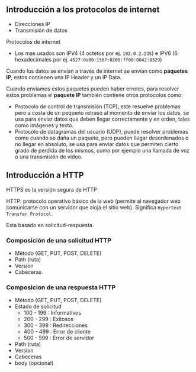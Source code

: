 ## Introducción a los protocolos de internet

- Direcciones IP
- Transmisión de datos

Protocolos de internet
- Los mas usados son IPV4 (4 octetos por ej. `192.0.2.235`) e IPV6 (6 hexadecimales por ej. `4527:0a00:1567:0200:ff00:0042:8329`)

Cuando los datos se envían a través de internet se envían como **paquetes IP**, estos contienen una IP Header y un IP Data.

Cuando enviamos estos paquetes pueden haber errores, para resolver estos problemas el **paquete IP** también contiene otros protocolos como:

- Protocolo de control de transmisión (TCP), este resuelve problemas pero a costa de un pequeño retraso al momento de enviar los datos, se usa para enviar datos que deben llegar correctamente y en orden, tales como imágenes y texto.
- Protocolo de datagramas del usuario (UDP), puede resolver problemas como cuando se daña un paquete, pero pueden llegar desordenados o no llegar en absoluto, se usa para enviar datos que permiten cierto grado de perdida de los mismos, como por ejemplo una llamada de voz o una transmisión de video.

## Introducción a HTTP

HTTPS es la versión segura de HTTP

HTTP: protocolo operativo básico de la web (permite al navegador web comunicarse con un servidor que aloja el sitio web). Significa `Hypertext Transfer Protocol`.

Esta basado en solicitud-respuesta.

### Composición de una solicitud HTTP 

- Método (GET, PUT, POST, DELETE)
- Path (ruta)
- Version
- Cabeceras

### Composicion de una respuesta HTTP

- Método (GET, PUT, POST, DELETE)
- Estado de solicitud
	- 100 - 199 : Informativos
	- 200 - 299 : Exitosos
	- 300 - 399 : Redirecciones
	- 400 - 499 : Error de cliente
	- 500 - 599 : Error de servidor
- Path (ruta)
- Version
- Cabeceras
- body (opcional)